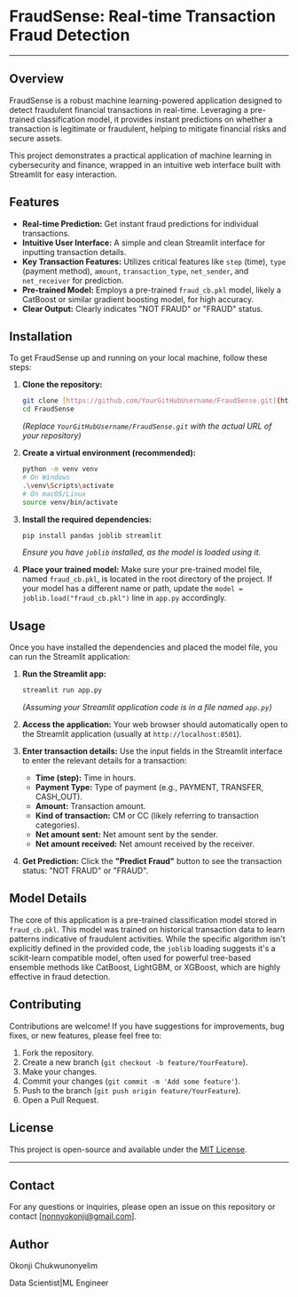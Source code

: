 # FraudSense: Real-time Transaction Fraud Detection

---

## Overview

FraudSense is a robust machine learning-powered application designed to detect fraudulent financial transactions in real-time. Leveraging a pre-trained classification model, it provides instant predictions on whether a transaction is legitimate or fraudulent, helping to mitigate financial risks and secure assets.

This project demonstrates a practical application of machine learning in cybersecurity and finance, wrapped in an intuitive web interface built with Streamlit for easy interaction.

## Features

* **Real-time Prediction:** Get instant fraud predictions for individual transactions.
* **Intuitive User Interface:** A simple and clean Streamlit interface for inputting transaction details.
* **Key Transaction Features:** Utilizes critical features like `step` (time), `type` (payment method), `amount`, `transaction_type`, `net_sender`, and `net_receiver` for prediction.
* **Pre-trained Model:** Employs a pre-trained `fraud_cb.pkl` model, likely a CatBoost or similar gradient boosting model, for high accuracy.
* **Clear Output:** Clearly indicates "NOT FRAUD" or "FRAUD" status.

## Installation

To get FraudSense up and running on your local machine, follow these steps:

1.  **Clone the repository:**
    ```bash
    git clone [https://github.com/YourGitHubUsername/FraudSense.git](https://github.com/YourGitHubUsername/FraudSense.git)
    cd FraudSense
    ```
    *(Replace `YourGitHubUsername/FraudSense.git` with the actual URL of your repository)*

2.  **Create a virtual environment (recommended):**
    ```bash
    python -m venv venv
    # On Windows
    .\venv\Scripts\activate
    # On macOS/Linux
    source venv/bin/activate
    ```

3.  **Install the required dependencies:**
    ```bash
    pip install pandas joblib streamlit
    ```
    *Ensure you have `joblib` installed, as the model is loaded using it.*

4.  **Place your trained model:**
    Make sure your pre-trained model file, named `fraud_cb.pkl`, is located in the root directory of the project. If your model has a different name or path, update the `model = joblib.load("fraud_cb.pkl")` line in `app.py` accordingly.

## Usage

Once you have installed the dependencies and placed the model file, you can run the Streamlit application:

1.  **Run the Streamlit app:**
    ```bash
    streamlit run app.py
    ```
    *(Assuming your Streamlit application code is in a file named `app.py`)*

2.  **Access the application:**
    Your web browser should automatically open to the Streamlit application (usually at `http://localhost:8501`).

3.  **Enter transaction details:**
    Use the input fields in the Streamlit interface to enter the relevant details for a transaction:
    * **Time (step):** Time in hours.
    * **Payment Type:** Type of payment (e.g., PAYMENT, TRANSFER, CASH\_OUT).
    * **Amount:** Transaction amount.
    * **Kind of transaction:** CM or CC (likely referring to transaction categories).
    * **Net amount sent:** Net amount sent by the sender.
    * **Net amount received:** Net amount received by the receiver.

4.  **Get Prediction:**
    Click the **"Predict Fraud"** button to see the transaction status: "NOT FRAUD" or "FRAUD".

## Model Details

The core of this application is a pre-trained classification model stored in `fraud_cb.pkl`. This model was trained on historical transaction data to learn patterns indicative of fraudulent activities. While the specific algorithm isn't explicitly defined in the provided code, the `joblib` loading suggests it's a scikit-learn compatible model, often used for powerful tree-based ensemble methods like CatBoost, LightGBM, or XGBoost, which are highly effective in fraud detection.

## Contributing

Contributions are welcome! If you have suggestions for improvements, bug fixes, or new features, please feel free to:

1.  Fork the repository.
2.  Create a new branch (`git checkout -b feature/YourFeature`).
3.  Make your changes.
4.  Commit your changes (`git commit -m 'Add some feature'`).
5.  Push to the branch (`git push origin feature/YourFeature`).
6.  Open a Pull Request.

## License

This project is open-source and available under the [MIT License](https://opensource.org/licenses/MIT).

---

## Contact

For any questions or inquiries, please open an issue on this repository or contact [nonnyokonji@gmail.com].

## Author

Okonji Chukwunonyelim

Data Scientist|ML Engineer
